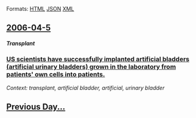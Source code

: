 
Formats: [HTML](2006/04/5/index.html)  [JSON](2006/04/5/index.json)  [XML](2006/04/5/index.xml)  

## [2006-04-5](/news/2006/04/5/index.md)

##### Transplant
### [ US scientists have successfully implanted artificial bladders (artificial urinary bladders) grown in the laboratory from patients' own cells into patients. ](/news/2006/04/5/us-scientists-have-successfully-implanted-artificial-bladders-artificial-urinary-bladders-grown-in-the-laboratory-from-patients-own-cell.md)
_Context: transplant, artificial bladder, artificial, urinary bladder_

## [Previous Day...](/news/2006/04/4/index.md)

